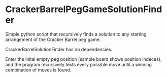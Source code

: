 # CrackerBarrelPegGameSolutionFinder
Simple python script that recursively finds a solution to any starting arrangement of the Cracker Barrel peg game.

CrackerBarrelSolutionFinder has no dependencies.

Enter the inital empty peg position (sample board shows position indeces), and the program recursively tests every possible move
until a winning combination of moves is found.
